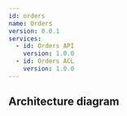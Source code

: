 ```yaml
---
id: orders
name: Orders
version: 0.0.1
services:
  - id: Orders API
    version: 1.0.0
  - id: Orders ACL
    version: 1.0.0
---
```

## Architecture diagram
<NodeGraph />
